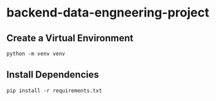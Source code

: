 # backend-data-engneering-project
## Create a Virtual Environment
`python -m venv venv`
## Install Dependencies
`pip install -r requirements.txt`

